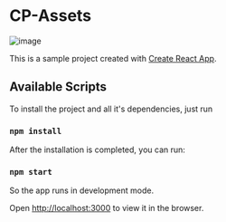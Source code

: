 # CP-Assets

![image](https://user-images.githubusercontent.com/18253315/115795531-b1994a80-a395-11eb-8260-f43d84fddee5.png)

This is a sample project created with [Create React App](https://github.com/facebook/create-react-app).

## Available Scripts
To install the project and all it's dependencies, just run
### `npm install`

After the installation is completed, you can run:

### `npm start`

So the app runs in development mode.

Open [http://localhost:3000](http://localhost:3000) to view it in the browser.
